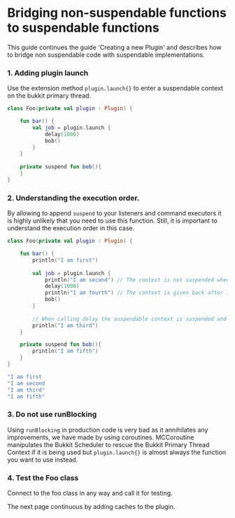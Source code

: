 # Bridging non-suspendable functions to suspendable functions

This guide continues the guide 'Creating a new Plugin' and describes how to bridge non suspendable code with suspendable implementations.

### 1. Adding plugin launch

Use the extension method ``plugin.launch{}`` to enter a suspendable context on the bukkit primary thread.

````kotlin
class Foo(private val plugin : Plugin) {

    fun bar() {
        val job = plugin.launch {
            delay(1000)
            bob()
        }
    }
    
    private suspend fun bob(){
    }
}
````

### 2. Understanding the execution order.

By allowing to append ``suspend`` to your listeners and command executors it is highly unlikely that you need to use this function. 
Still, it is important to understand the execution order in this case.

````kotlin
class Foo(private val plugin : Plugin) {

    fun bar() {
        println("I am first")
        
        val job = plugin.launch {
            println("I am second") // The context is not suspended when switched to the same suspendable context.
            delay(1000)
            println("I am fourth") // The context is given back after 1000 milliseconds and continuous here.
            bob()
        }
        
        // When calling delay the suspendable context is suspended and the original context immediately continuous here.
        println("I am third")
    }

    private suspend fun bob(){
        println("I am fifth")
    }
}
````

````kotlin
"I am first
"I am second
"I am third"
"I am fifth"
````

### 3. Do not use runBlocking

Using ``runBlocking`` in production code is very bad as it annihilates any improvements, we have made by using coroutines. 
MCCoroutine manipulates the Bukkit Scheduler to rescue the Bukkit Primary Thread Context if it is being used but ``plugin.launch{}``
is almost always the function you want to use instead.

### 4. Test the Foo class

Connect to the foo class in any way and call it for testing.

The next page continuous by adding caches to the plugin.
